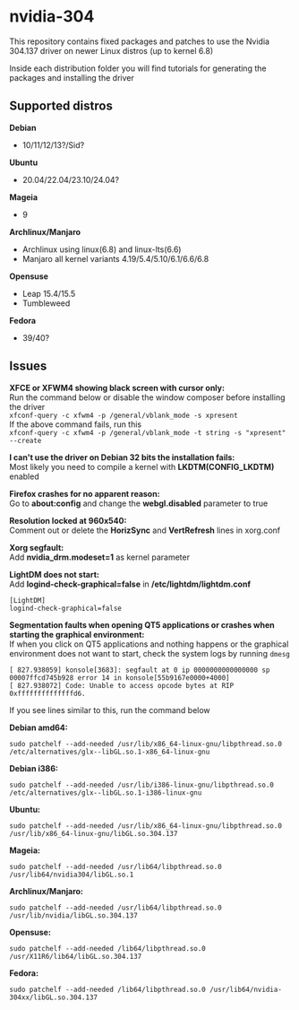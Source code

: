 # nvidia-304
This repository contains fixed packages and patches to use the Nvidia 304.137 driver on newer Linux distros (up to kernel 6.8)

Inside each distribution folder you will find tutorials for generating the packages and installing the driver
## Supported distros
**Debian**
- 10/11/12/13?/Sid?  

**Ubuntu**
- 20.04/22.04/23.10/24.04?  

**Mageia**
- 9  

**Archlinux/Manjaro**
- Archlinux using linux(6.8) and linux-lts(6.6)
- Manjaro all kernel variants 4.19/5.4/5.10/6.1/6.6/6.8  

**Opensuse**
- Leap 15.4/15.5
- Tumbleweed  

**Fedora**
- 39/40?  

## Issues
**XFCE or XFWM4 showing black screen with cursor only:**  
Run the command below or disable the window composer before installing the driver  
```xfconf-query -c xfwm4 -p /general/vblank_mode -s xpresent```  
If the above command fails, run this  
```xfconf-query -c xfwm4 -p /general/vblank_mode -t string -s "xpresent" --create```  

**I can't use the driver on Debian 32 bits the installation fails:**  
Most likely you need to compile a kernel with **LKDTM(CONFIG_LKDTM)** enabled

**Firefox crashes for no apparent reason:**  
Go to **about:config** and change the **webgl.disabled** parameter to true  

**Resolution locked at 960x540:**  
Comment out or delete the **HorizSync** and **VertRefresh** lines in xorg.conf  

**Xorg segfault:**  
Add **nvidia_drm.modeset=1** as kernel parameter  

**LightDM does not start:**  
Add **logind-check-graphical=false** in **/etc/lightdm/lightdm.conf**  
```
[LightDM]
logind-check-graphical=false
```  

**Segmentation faults when opening QT5 applications or crashes when starting the graphical environment:**  
If when you click on QT5 applications and nothing happens or the graphical environment does not want to start, check the system logs by running ``dmesg``  
```
[ 827.938059] konsole[3683]: segfault at 0 ip 0000000000000000 sp 00007ffcd745b928 error 14 in konsole[55b9167e0000+4000]  
[ 827.938072] Code: Unable to access opcode bytes at RIP 0xffffffffffffffd6.
```
If you see lines similar to this, run the command below

**Debian amd64:**
```
sudo patchelf --add-needed /usr/lib/x86_64-linux-gnu/libpthread.so.0 /etc/alternatives/glx--libGL.so.1-x86_64-linux-gnu
```  
**Debian i386:**
```
sudo patchelf --add-needed /usr/lib/i386-linux-gnu/libpthread.so.0 /etc/alternatives/glx--libGL.so.1-i386-linux-gnu
```  
**Ubuntu:**
```
sudo patchelf --add-needed /usr/lib/x86_64-linux-gnu/libpthread.so.0 /usr/lib/x86_64-linux-gnu/libGL.so.304.137
```  
**Mageia:**
```
sudo patchelf --add-needed /usr/lib64/libpthread.so.0 /usr/lib64/nvidia304/libGL.so.1
```  
**Archlinux/Manjaro:**
```
sudo patchelf --add-needed /usr/lib64/libpthread.so.0 /usr/lib/nvidia/libGL.so.304.137
```  
**Opensuse:**
```
sudo patchelf --add-needed /lib64/libpthread.so.0 /usr/X11R6/lib64/libGL.so.304.137
```
**Fedora:**  
```
sudo patchelf --add-needed /lib64/libpthread.so.0 /usr/lib64/nvidia-304xx/libGL.so.304.137
```  

